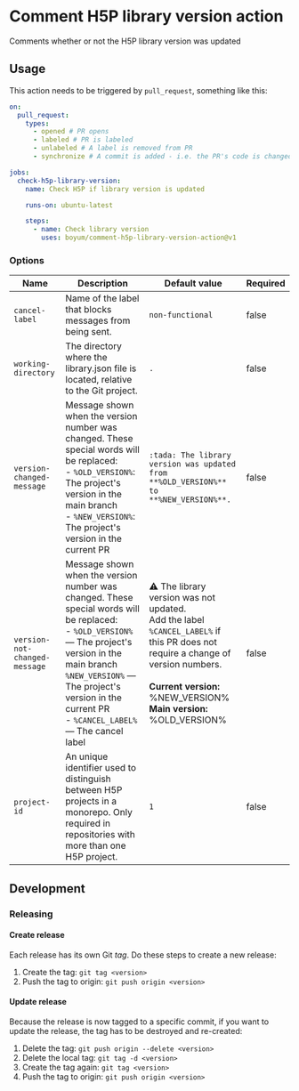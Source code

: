 # Comment H5P library version action

Comments whether or not the H5P library version was updated

## Usage

This action needs to be triggered by `pull_request`, something like this:

```yml
on:
  pull_request:
    types:
      - opened # PR opens
      - labeled # PR is labeled
      - unlabeled # A label is removed from PR
      - synchronize # A commit is added - i.e. the PR's code is changed

jobs:
  check-h5p-library-version:
    name: Check H5P if library version is updated

    runs-on: ubuntu-latest

    steps:
      - name: Check library version
        uses: boyum/comment-h5p-library-version-action@v1
```

### Options

| Name                          | Description                                                                                                                                                                                                                                                     | Default value                                                                                                                                                                                                          | Required |
| ----------------------------- | --------------------------------------------------------------------------------------------------------------------------------------------------------------------------------------------------------------------------------------------------------------- | ---------------------------------------------------------------------------------------------------------------------------------------------------------------------------------------------------------------------- | -------- |
| `cancel-label`                | Name of the label that blocks messages from being sent.                                                                                                                                                                                                         | `non-functional`                                                                                                                                                                                                       | false    |
| `working-directory`           | The directory where the library.json file is located, relative to the Git project.                                                                                                                                                                              | `.`                                                                                                                                                                                                                    | false    |
| `version-changed-message`     | Message shown when the version number was changed. These special words will be replaced:<br>- `%OLD_VERSION%`: The project's version in the main branch<br>- `%NEW_VERSION%`: The project's version in the current PR                                           | `:tada: The library version was updated from **%OLD_VERSION%** to **%NEW_VERSION%**.`                                                                                                                                  | false    |
| `version-not-changed-message` | Message shown when the version number was changed. These special words will be replaced:<br>- `%OLD_VERSION%` — The project's version in the main branch<br> `%NEW_VERSION%` — The project's version in the current PR<br>- `%CANCEL_LABEL%` — The cancel label | :warning: The library version was not updated.<br>Add the label `%CANCEL_LABEL%` if this PR does not require a change of version numbers.<br><br>**Current version:** %NEW_VERSION%<br>**Main version:** %OLD_VERSION% | false    |
| `project-id`                  | An unique identifier used to distinguish between H5P projects in a monorepo. Only required in repositories with more than one H5P project.                                                                                                                      | `1`                                                                                                                                                                                                                    | false    |

## Development

### Releasing

#### Create release

Each release has its own Git _tag_. Do these steps to create a new release:

1. Create the tag: `git tag <version>`
1. Push the tag to origin: `git push origin <version>`

#### Update release

Because the release is now tagged to a specific commit, if you want to update the release, the tag has to be destroyed and re-created:

1. Delete the tag: `git push origin --delete <version>`
1. Delete the local tag: `git tag -d <version>`
1. Create the tag again: `git tag <version>`
1. Push the tag to origin: `git push origin <version>`
